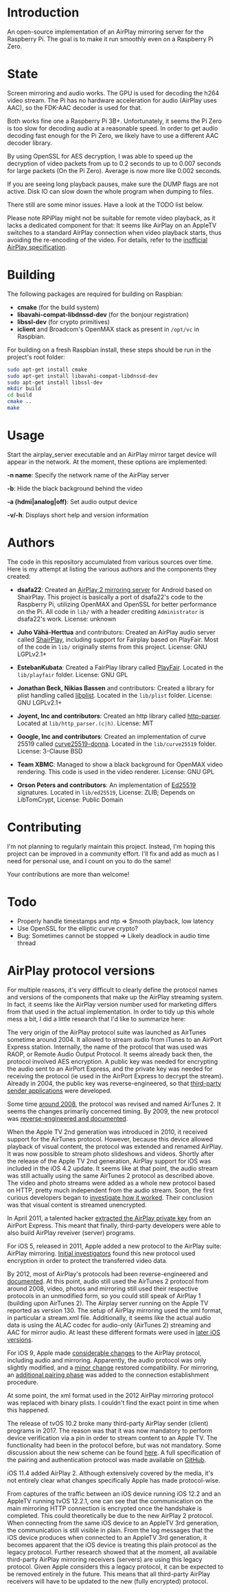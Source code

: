 # Introduction

An open-source implementation of an AirPlay mirroring server for the Raspberry Pi.
The goal is to make it run smoothly even on a Raspberry Pi Zero.

# State

Screen mirroring and audio works. The GPU is used for decoding the h264
video stream. The Pi has no hardware acceleration for audio (AirPlay uses AAC), 
so the FDK-AAC decoder is used for that.

Both works fine one a Raspberry Pi 3B+. Unfortunately, it seems the Pi Zero
is too slow for decoding audio at a reasonable speed.
In order to get audio decoding fast enough for the Pi Zero, we likely have
to use a different AAC decoder library. 

By using OpenSSL for AES decryption, I was able to speed up the decryption of
video packets from up to 0.2 seconds to up to 0.007 seconds for large packets
(On the Pi Zero). Average is now more like 0.002 seconds.

If you are seeing long playback pauses, make sure the DUMP flags are not active.
Disk IO can slow down the whole program when dumping to files.

There still are some minor issues. Have a look at the TODO list below.

Please note RPiPlay might not be suitable for remote video playback, as it
lacks a dedicated component for that: It seems like AirPlay on an AppleTV
switches to a standard AirPlay connection when video playback starts, thus
avoiding the re-encoding of the video.
For details, refer to the [inofficial AirPlay specification](https://nto.github.io/AirPlay.html#screenmirroring).

# Building

The following packages are required for building on Raspbian:

* **cmake** (for the build system)
* **libavahi-compat-libdnssd-dev** (for the bonjour registration)
* **libssl-dev** (for crypto primitives)
* **iclient** and Broadcom's OpenMAX stack as present in `/opt/vc` in Raspbian.

For building on a fresh Raspbian install, these steps should be run in the 
project's root folder:

```bash
sudo apt-get install cmake
sudo apt-get install libavahi-compat-libdnssd-dev
sudo apt-get install libssl-dev
mkdir build
cd build
cmake ..
make
```

# Usage

Start the airplay_server executable and an AirPlay mirror target device will appear in the network.
At the moment, these options are implemented:

**-n name**: Specify the network name of the AirPlay server

**-b**: Hide the black background behind the video

**-a (hdmi|analog|off)**: Set audio output device

**-v/-h**: Displays short help and version information

# Authors

The code in this repository accumulated from various sources over time. Here is my attempt at listing the various authors and the components they created:

* **dsafa22**: Created an [AirPlay 2 mirroring server](https://github.com/dsafa22/AirplayServer) for Android based on ShairPlay. This project is basically a port of dsafa22's code to the Raspberry Pi, utilizing OpenMAX and OpenSSL for better performance on the Pi. All code in `lib/` with a header crediting `Administrator` is dsafa22's work. License: unknown
* **Juho Vähä-Herttua** and contributors: Created an AirPlay audio server called [ShairPlay](https://github.com/juhovh/shairplay), including support for Fairplay based on PlayFair. Most of the code in `lib/` originally stems from this project. License: GNU LGPLv2.1+
* **EstebanKubata**: Created a FairPlay library called [PlayFair](https://github.com/EstebanKubata/playfair). Located in the `lib/playfair` folder. License: GNU GPL
* **Jonathan Beck, Nikias Bassen** and contributors: Created a library for plist handling called [libplist](https://github.com/libimobiledevice/libplist). Located in the `lib/plist` folder. License: GNU LGPLv2.1+

* **Joyent, Inc and contributors**: Created an http library called [http-parser](https://github.com/nodejs/http-parser). Located at `lib/http_parser.(c|h)`. License: MIT
* **Google, Inc and contributors**: Created an implementation of curve 25519 called [curve25519-donna](https://github.com/agl/curve25519-donna). Located in the `lib/curve25519` folder. License: 3-Clause BSD
* **Team XBMC**: Managed to show a black background for OpenMAX video rendering. This code is used in the video renderer. License: GNU GPL
* **Orson Peters and contributors**: An implementation of [Ed25519](https://github.com/orlp/ed25519) signatures. Located in `lib/ed25519`, License: ZLIB; Depends on LibTomCrypt, License: Public Domain

# Contributing

I'm not planning to regularly maintain this project. Instead, I'm hoping this project can be improved in a community effort. I'll fix and add as much as I need for personal use, and I count on you to do the same!

Your contributions are more than welcome!

# Todo
* Properly handle timestamps and ntp
  => Smooth playback, low latency
* Use OpenSSL for the elliptic curve crypto?
* Bug: Sometimes cannot be stopped
  => Likely deadlock in audio time thread

# AirPlay protocol versions
For multiple reasons, it's very difficult to clearly define the protocol names and versions of the components that make up the AirPlay streaming system. In fact, it seems like the AirPlay version number used for marketing differs from that used in the actual implementation. In order to tidy up this whole mess a bit, I did a little research that I'd like to summarize here:


The very origin of the AirPlay protocol suite was launched as AirTunes sometime around 2004. It allowed to stream audio from iTunes to an AirPort Express station. Internally, the name of the protocol that was used was RAOP, or Remote Audio Output Protocol. It seems already back then, the protocol involved AES encryption. A public key was needed for encrypting the audio sent to an AirPort Express, and the private key was needed for receiving the protocol (ie used in the AirPort Express to decrypt the stream). Already in 2004, the public key was reverse-engineered, so that [third-party sender applications](http://nanocr.eu/2004/08/11/reversing-airtunes/) were developed.


Some time [around 2008](https://weblog.rogueamoeba.com/2008/01/10/a-tour-of-airfoil-3/), the protocol was revised and named AirTunes 2. It seems the changes primarily concerned timing. By 2009, the new protocol was [reverse-engineered and documented](https://git.zx2c4.com/Airtunes2/about/).


When the Apple TV 2nd generation was introduced in 2010, it received support for the AirTunes protocol. However, because this device allowed playback of visual content, the protocol was extended and renamed AirPlay. It was now possible to stream photo slideshows and videos. Shortly after the release of the Apple TV 2nd generation, AirPlay support for iOS was included in the iOS 4.2 update. It seems like at that point, the audio stream was still actually using the same AirTunes 2 protocol as described above. The video and photo streams were added as a whole new protocol based on HTTP, pretty much independent from the audio stream. Soon, the first curious developers began to [investigate how it worked](https://web.archive.org/web/20101211213705/http://www.tuaw.com/2010/12/08/dear-aunt-tuaw-can-i-airplay-to-my-mac/). Their conclusion was that visual content is streamed unencrypted.


In April 2011, a talented hacker [extracted the AirPlay private key](http://www.macrumors.com/2011/04/11/apple-airplay-private-key-exposed-opening-door-to-airport-express-emulators/) from an AirPort Express. This meant that finally, third-party developers were able to also build AirPlay reveiver (server) programs.


For iOS 5, released in 2011, Apple added a new protocol to the AirPlay suite: AirPlay mirroring. [Initial investigators](https://www.aorensoftware.com/blog/2011/08/20/exploring-airplay-mirroring-internals/) found this new protocol used encryption in order to protect the transferred video data.


By 2012, most of AirPlay's protocols had been reverse-engineered and [documented](https://nto.github.io/AirPlay.html). At this point, audio still used the AirTunes 2 protocol from around 2008, video, photos and mirroring still used their respective protocols in an unmodified form, so you could still speak of AirPlay 1 (building upon AirTunes 2). The Airplay server running on the Apple TV reported as version 130. The setup of AirPlay mirroring used the xml format, in particular a stream.xml file.
Additionally, it seems like the actual audio data is using the ALAC codec for audio-only (AirTunes 2) streaming and AAC for mirror audio. At least these different formats were used in [later iOS versions](https://github.com/espes/Slave-in-the-Magic-Mirror/issues/12#issuecomment-372380451).

For iOS 9, Apple made [considerable changes](https://9to5mac.com/2015/09/11/apple-ios-9-airplay-improvements-screen-mirroring/) to the AirPlay protocol, including audio and mirroring. Apparently, the audio protocol was only slightly modified, and a [minor change](https://github.com/juhovh/shairplay/issues/43) restored compatibility. For mirroring, an [additional pairing phase](https://github.com/juhovh/shairplay/issues/43#issuecomment-142115959) was added to the connection establishment procedure. 


At some point, the xml format used in the 2012 AirPlay mirroring protocol was replaced with binary plists. I couldn't find the exact point in time when this happened.


The release of tvOS 10.2 broke many third-party AirPlay sender (client) programs in 2017. The reason was that it was now mandatory to perform device verification via a pin in order to stream content to an Apple TV. The functionality had been in the protocol before, but was not mandatory. Some discussion about the new scheme can be found [here](https://github.com/postlund/pyatv/issues/79). A full specification of the pairing and authentication protocol was made available on [GitHub](https://htmlpreview.github.io/?https://github.com/philippe44/RAOP-Player/blob/master/doc/auth_protocol.html).


iOS 11.4 added AirPlay 2. Although extensively covered by the media, it's not entirely clear what changes specifically Apple has made protocol-wise.


From captures of the traffic between an iOS device running iOS 12.2 and an AppleTV running tvOS 12.2.1, one can see that the communication on the main mirroring HTTP connection is encrypted once the handshake is completed. This could theoretically be due to the new AirPlay 2 protocol. When connecting from the same iOS device to an AppleTV 3rd generation, the communication is still visible in plain. From the log messages that the iOS device produces when connected to an AppleTV 3rd generation, it becomes apparent that the iOS device is treating this plain protocol as the legacy protocol. Further research showed that at the moment, all available third-party AirPlay mirroring receivers (servers) are using this legacy protocol. Given Apple considers this a legacy protocol, it can be expected to be removed entirely in the future. This means that all third-party AirPlay receivers will have to be updated to the new (fully encrypted) protocol.
